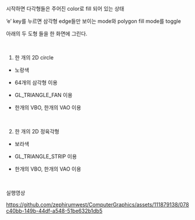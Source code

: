 시작하면 다각형들은 주어진 color로 fill 되어 있는 상태

‘e’ key를 누르면 삼각형 edge들만 보이는 mode와 polygon fill mode를 toggle</br>

아래의 두 도형 들을 한 화면에 그린다. </br>

</br>

1) 한 개의 2D circle</br>

- 노랑색</br>

- 64개의 삼각형 이용</br>

- GL_TRIANGLE_FAN 이용</br>

- 한개의 VBO, 한개의 VAO 이용</br>

</br>

2) 한 개의 2D 정육각형</br>

- 보라색</br>

- GL_TRIANGLE_STRIP 이용</br>

- 한개의 VBO, 한개의 VAO 이용</br>

</br>

실행영상</br>


https://github.com/zephirumwest/ComputerGraphics/assets/111879138/078c40bb-149b-44df-a548-51be632b1db5


